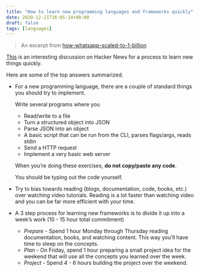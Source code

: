 ```yaml
---
title: "How to learn new programming languages and frameworks quickly"
date: 2020-12-21T16:05:14+08:00
draft: false
tags: [languages]
---
```


> An excerpt from [how-whatsapp-scaled-to-1-billion](https://www.quastor.org/p/how-whatsapp-scaled-to-1-billion)

[This](https://news.ycombinator.com/item?id=28017289) is an interesting discussion on Hacker News for a process to learn new things quickly.

Here are some of the top answers summarized.

- For a new programming language, there are a couple of standard things you should try to implement.

  Write several programs where you

  - Read/write to a file
  - Turn a structured object into JSON
  - Parse JSON into an object
  - A basic script that can be run from the CLI, parses flags/args, reads stdin
  - Send a HTTP request
  - Implement a very basic web server

  When you’re doing these exercises, **do not copy/paste any code**.

  You should be typing out the code yourself.

- Try to bias towards reading (blogs, documentation, code, books, etc.) over watching video tutorials. Reading is a lot faster than watching video and you can be far more efficient with your time.

- A 3 step process for learning new frameworks is to divide it up into a week’s work (10 - 15 hour total commitment)

  - _Prepare_ - Spend 1 hour Monday through Thursday reading documentation, books, and watching content. This way you’ll have time to sleep on the concepts.
  - _Plan_ - On Friday, spend 1 hour preparing a small project idea for the weekend that will use all the concepts you learned over the week.
  - _Project_ - Spend 4 - 6 hours building the project over the weekend.
